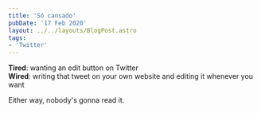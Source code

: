 ```yaml
---
title: 'Só cansado'
pubDate: '17 Feb 2020'
layout: ../../layouts/BlogPost.astro
tags:
- 'Twitter'
---
```


**Tired**: wanting an edit button on Twitter      
**Wired**: writing that tweet on your own website and editing it whenever you want

Either way, nobody's gonna read it. 